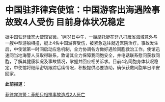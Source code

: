 # 中国驻菲律宾使馆：中国游客出海遇险事故致4人受伤 目前身体状况稳定

据中国驻菲律宾大使馆官微，1月31日中午，一艘摩托艇在菲八打雁省海域意外与一艘中型游船相撞，艇上4名中国游客受伤，被紧急送往就近医院治疗。事故发生后，中使馆第一时间启动应急机制，全力协调各方做好遇险同胞救治工作。使馆迅速同当地海警人员取得联系，敦请其全力保障我同胞安全，并电话联系慰问获救同胞，了解其健康状况及事故情况，掌握并回应相关诉求。目前4名同胞身体状况稳定，中使馆将继续密切跟踪后续情况，积极提供必要协助，确保获救同胞早日平安回家。

**此前报道：**

[菲律宾海警：菲船只相撞事故造成2人死亡](https://news.qq.com/rain/a/20240131A080H500)

